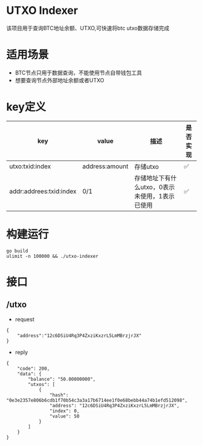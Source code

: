 # UTXO Indexer
该项目用于查询BTC地址余额、UTXO,可快速将btc utxo数据存储完成

# 适用场景
- BTC节点只用于数据查询，不能使用节点自带钱包工具
- 想要查询节点外部地址余额或者UTXO


# key定义

| key                     | value          | 描述                         | 是否实现|
|-------------------------|----------------|----------------------------| ---|
| utxo:txid:index         | address:amount | 存储utxo                     |✅|
| addr:addrees:txid:index | 0/1            | 存储地址下有什么utxo，0表示未使用，1表示已使用 |✅|

# 构建运行
```
go build
ulimit -n 100000 && ./utxo-indexer
```

# 接口
## /utxo 
- request
```
{
    "address":"12c6DSiU4Rq3P4ZxziKxzrL5LmMBrzjrJX"
}
```
- reply
```
{
    "code": 200,
    "data": {
        "balance": "50.00000000",
        "utxos": [
            {
                "hash": "0e3e2357e806b6cdb1f70b54c3a3a17b6714ee1f0e68bebb44a74b1efd512098",
                "address": "12c6DSiU4Rq3P4ZxziKxzrL5LmMBrzjrJX",
                "index": 0,
                "value": 50
            }
        ]
    }
}
```
